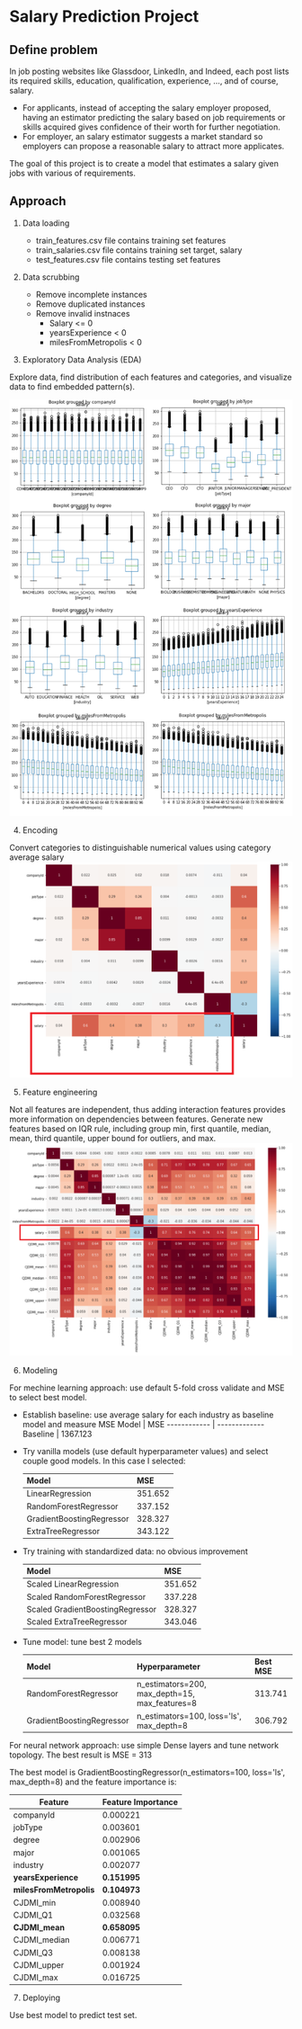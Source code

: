 # Salary Prediction Project
## Define problem
In job posting websites like Glassdoor, LinkedIn, and Indeed, each post lists its required skills, education, qualification, experience, ..., and of course, salary. 
* For applicants, instead of accepting the salary employer proposed, having an estimator predicting the salary based on job requirements or skills acquired gives confidence of their worth for further negotiation. 
* For employer, an salary estimator suggests a market standard so employers can propose a reasonable salary to attract more applicates. 

The goal of this project is to create a model that estimates a salary given jobs with various of requirements.

## Approach
1. Data loading
    * train_features.csv file contains training set features
    * train_salaries.csv file contains training set target, salary
    * test_features.csv file contains testing set features

2. Data scrubbing
    * Remove incomplete instances
    * Remove duplicated instances
    * Remove invalid instnaces
        * Salary <= 0
        * yearsExperience < 0
        * milesFromMetropolis < 0

3. Exploratory Data Analysis (EDA)

Explore data, find distribution of each features and categories, and visualize data to find embedded pattern(s).

<img src="images/eda_boxplots.png">

4. Encoding

Convert categories to distinguishable numerical values using category average salary
<img src="images/encoder_corr_matrix.png">

5. Feature engineering

Not all features are independent, thus adding interaction features provides more information on dependencies between features. Generate new features based on IQR rule, including group min, first quantile, median, mean, third quantile, upper bound for outliers, and max.
<img src="images/feat_eng_corr_matrix.png">

6. Modeling

For mechine learning approach: use default 5-fold cross validate and MSE to select best model.
  * Establish baseline: use average salary for each industry as baseline model and measure MSE
      Model | MSE
      ------------ | -------------
      Baseline | 1367.123
      
  * Try vanilla models (use default hyperparameter values) and select couple good models. In this case I selected:
  
      Model | MSE
      ------------ | -------------
      LinearRegression | 351.652
      RandomForestRegressor | 337.152
      GradientBoostingRegressor | 328.327
      ExtraTreeRegressor | 343.122

  * Try training with standardized data: no obvious improvement
  
      Model | MSE
      ------------ | -------------
      Scaled LinearRegression | 351.652
      Scaled RandomForestRegressor | 337.228
      Scaled GradientBoostingRegressor | 328.327
      Scaled ExtraTreeRegressor | 343.046
      
  * Tune model: tune best 2 models
  
      Model | Hyperparameter | Best MSE
      ------------ | ------------- | -------------
      RandomForestRegressor | n_estimators=200, max_depth=15, max_features=8 | 313.741
      GradientBoostingRegressor | n_estimators=100, loss='ls', max_depth=8 | 306.792

For neural network approach: use simple Dense layers and tune network topology. The best result is MSE = 313

The best model is GradientBoostingRegressor(n_estimators=100, loss='ls', max_depth=8) and the feature importance is:

Feature | Feature Importance
------------ | -------------
companyId | 0.000221
jobType | 0.003601
degree | 0.002906
major | 0.001065
industry | 0.002077
**yearsExperience** | **0.151995**
**milesFromMetropolis** | **0.104973**
CJDMI_min | 0.008940
CJDMI_Q1 | 0.032568
**CJDMI_mean** | **0.658095**
CJDMI_median | 0.006771
CJDMI_Q3 | 0.008138
CJDMI_upper | 0.001924
CJDMI_max | 0.016725

7. Deploying

Use best model to predict test set.
